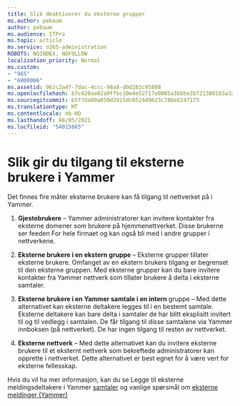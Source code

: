 ```yaml
---
title: Slik deaktiverer du eksterne grupper
ms.author: pebaum
author: pebaum
ms.audience: ITPro
ms.topic: article
ms.service: o365-administration
ROBOTS: NOINDEX, NOFOLLOW
localization_priority: Normal
ms.custom:
- "965"
- "6000006"
ms.assetid: 962c2a4f-7dac-4ccc-98a8-d0d283c95808
ms.openlocfilehash: b7c020aa02a9ffbc10e4e52717e0005a3bbbe2b721380183a3a0c90387b1dd4d
ms.sourcegitcommit: b5f7da89a650d2915dc652449623c78be6247175
ms.translationtype: MT
ms.contentlocale: nb-NO
ms.lasthandoff: 08/05/2021
ms.locfileid: "54015665"
---
```

# <a name="how-to-give-access-to-external-users-in-yammer"></a>Slik gir du tilgang til eksterne brukere i Yammer

Det finnes fire måter eksterne brukere kan få tilgang til nettverket på i Yammer.
  
1. **Gjestebrukere** – Yammer administratorer kan invitere kontakter fra eksterne domener som brukere på hjemmenettverket. Disse brukerne ser feeden For hele firmaet og kan også bli med i andre grupper i nettverkene.

2. **Eksterne brukere i en ekstern gruppe** – Eksterne grupper tillater eksterne brukere. Omfanget av en ekstern brukers tilgang er begrenset til den eksterne gruppen. Med eksterne grupper kan du bare invitere kontakter fra Yammer nettverk som tillater brukere å delta i eksterne samtaler.

3. **Eksterne brukere i en Yammer samtale i en intern** gruppe – Med dette alternativet kan eksterne deltakere legges til i en bestemt samtale. Eksterne deltakere kan bare delta i samtaler de har blitt eksplisitt invitert til og til vedlegg i samtalen. De får tilgang til disse samtalene via Yammer innboksen (på nettverket). De har ingen tilgang til resten av nettverket.

4. **Eksterne nettverk** – Med dette alternativet kan du invitere eksterne brukere til et eksternt nettverk som bekreftede administratorer kan opprette i nettverket. Dette alternativet er best egnet for å være vert for eksterne fellesskap.

Hvis du vil ha mer informasjon, kan du se Legge til eksterne meldingsdeltakere i Yammer [samtaler](https://docs.microsoft.com/yammer/work-with-external-users/add-external-participants) og vanlige spørsmål om [eksterne meldinger (Yammer)](https://docs.microsoft.com/yammer/work-with-external-users/external-messaging-faq)
  